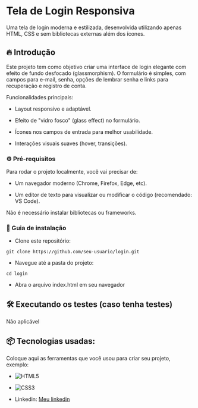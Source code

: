 # Tela de Login Responsiva

Uma tela de login moderna e estilizada, desenvolvida utilizando apenas HTML, CSS e sem bibliotecas externas além dos ícones.

## 🔥 Introdução

Este projeto tem como objetivo criar uma interface de login elegante com efeito de fundo desfocado (glassmorphism).
O formulário é simples, com campos para e-mail, senha, opções de lembrar senha e links para recuperação e registro de conta.

Funcionalidades principais:

* Layout responsivo e adaptável.

* Efeito de "vidro fosco" (glass effect) no formulário.

* Ícones nos campos de entrada para melhor usabilidade.

* Interações visuais suaves (hover, transições).
### ⚙️ Pré-requisitos

Para rodar o projeto localmente, você vai precisar de:

* Um navegador moderno (Chrome, Firefox, Edge, etc).

* Um editor de texto para visualizar ou modificar o código (recomendado: VS Code).

Não é necessário instalar bibliotecas ou frameworks.

### 🔨 Guia de instalação

* Clone este repositório:
```
git clone https://github.com/seu-usuario/login.git
```
* Navegue até a pasta do projeto:
```
cd login
```
* Abra o arquivo index.html em seu navegador


## 🛠️ Executando os testes (caso tenha testes)

Não aplicável

## 📦 Tecnologias usadas:

Coloque aqui as ferramentas que você usou para criar seu projeto, exemplo:

* ![HTML5](https://img.shields.io/badge/html5-%23E34F26.svg?style=for-the-badge&logo=html5&logoColor=white)
* ![CSS3](https://img.shields.io/badge/css3-%231572B6.svg?style=for-the-badge&logo=css3&logoColor=white)


* Linkedin:
[Meu linkedin](https://www.linkedin.com/in/renan-batista/)

